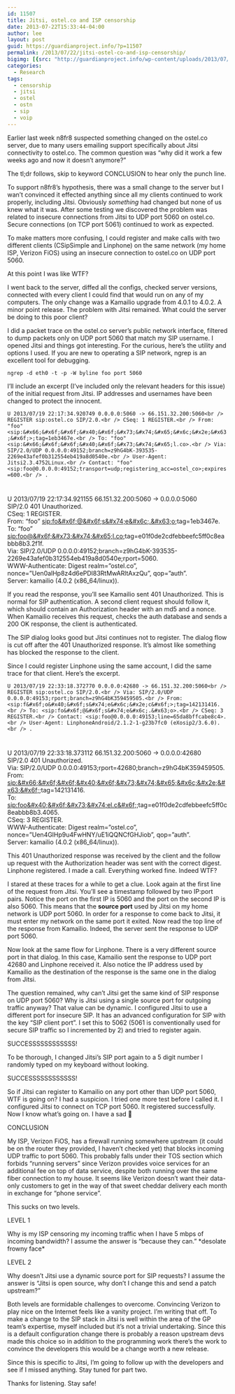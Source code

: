 ```yaml
---
id: 11507
title: Jitsi, ostel.co and ISP censorship
date: 2013-07-22T15:33:44-04:00
author: lee
layout: post
guid: https://guardianproject.info/?p=11507
permalink: /2013/07/22/jitsi-ostel-co-and-isp-censorship/
bigimg: [{src: "http://guardianproject.info/wp-content/uploads/2013/07/1347254257_genie.jpg",}]
categories:
  - Research
tags:
  - censorship
  - jitsi
  - ostel
  - ostn
  - sip
  - voip
---
```

Earlier last week n8fr8 suspected something changed on the ostel.co server, due to many users emailing support specifically about Jitsi connectivity to ostel.co. The common question was “why did it work a few weeks ago and now it doesn’t anymore?”

The tl;dr follows, skip to keyword CONCLUSION to hear only the punch line.

To support n8fr8’s hypothesis, there was a small change to the server but I wan’t convinced it effected anything since all my clients continued to work properly, including Jitsi. Obviously _something_ had changed but none of us knew what it was. After some testing we discovered the problem was related to insecure connections from Jitsi to UDP port 5060 on ostel.co. Secure connections (on TCP port 5061) continued to work as expected.

To make matters more confusing, I could register and make calls with two different clients (CSipSimple and Linphone) on the same network (my home ISP, Verizon FiOS) using an insecure connection to ostel.co on UDP port 5060.

At this point I was like WTF?

I went back to the server, diffed all the configs, checked server versions, connected with every client I could find that would run on any of my computers. The only change was a Kamailio upgrade from 4.0.1 to 4.0.2. A minor point release. The problem with Jitsi remained. What could the server be doing to this poor client?

I did a packet trace on the ostel.co server’s public network interface, filtered to dump packets only on UDP port 5060 that match my SIP username. I opened Jitsi and things got interesting. For the curious, here’s the utility and options I used. If you are new to operating a SIP network, ngrep is an excellent tool for debugging.

`ngrep -d eth0 -t -p -W byline foo port 5060`

I’ll include an excerpt (I’ve included only the relevant headers for this issue) of the initial request from Jitsi. IP addresses and usernames have been changed to protect the innocent.

`U 2013/07/19 22:17:34.920749 0.0.0.0:5060 -> 66.151.32.200:5060<br />
REGISTER sip:ostel.co SIP/2.0.<br />
CSeq: 1 REGISTER.<br />
From: "foo" <sip:&#x66;&#x6f;&#x6f;&#x40;&#x6f;&#x73;&#x74;&#x65;&#x6c;&#x2e;&#x63;&#x6f;>;tag=1eb3467e.<br />
To: "foo" <sip:&#x66;&#x6f;&#x6f;&#x40;&#x6f;&#x73;&#x74;&#x65;l.co>.<br />
Via: SIP/2.0/UDP 0.0.0.0:49152;branch=z9hG4bK-393535-2269e43afef0b312554eb419a8d0540e.<br />
User-Agent: Jitsi2.3.4752Linux.<br />
Contact: "foo" <sip:foo@0.0.0.0:49152;transport=udp;registering_acc=ostel_co>;expires=600.<br />
.`

#  
U 2013/07/19 22:17:34.921155 66.151.32.200:5060 -> 0.0.0.0:5060  
SIP/2.0 401 Unauthorized.  
CSeq: 1 REGISTER.  
From: “foo” <sip:fo&#x6f;@&#x6f;s&#x74;e&#x6c;.&#x63;o>;tag=1eb3467e.  
To: “foo” <sip:foo@&#x6f;&#x73;&#x74;&#x65;l.co>;tag=e01f0de2cdfebbeefc5ff0c8eabbb8b3.2f1f.  
Via: SIP/2.0/UDP 0.0.0.0:49152;branch=z9hG4bK-393535-2269e43afef0b312554eb419a8d0540e;rport=5060.  
WWW-Authenticate: Digest realm=”ostel.co”, nonce=”Uen0alHp8z4d6ePDl83RtMwARltAxzQu”, qop=”auth”.  
Server: kamailio (4.0.2 (x86_64/linux)).

If you read the response, you’ll see Kamailio sent 401 Unauthorized. This is normal for SIP authentication. A second client request should follow it, which should contain an Authorization header with an md5 and a nonce. When Kamailio receives this request, checks the auth database and sends a 200 OK response, the client is authenticated.

The SIP dialog looks good but Jitsi continues not to register. The dialog flow is cut off after the 401 Unauthorized response. It’s almost like something has blocked the response to the client.

Since I could register Linphone using the same account, I did the same trace for that client. Here’s the excerpt.

`U 2013/07/19 22:33:18.372770 0.0.0.0:42680 -> 66.151.32.200:5060<br />
REGISTER sip:ostel.co SIP/2.0.<br />
Via: SIP/2.0/UDP 0.0.0.0:49153;rport;branch=z9hG4bK359459505.<br />
From: <sip:f&#x6f;o&#x40;&#x6f;s&#x74;e&#x6c;&#x2e;c&#x6f;>;tag=142131416.<br />
To: <sip:fo&#x6f;@&#x6f;s&#x74;e&#x6c;.&#x63;o>.<br />
CSeq: 3 REGISTER.<br />
Contact: <sip:foo@0.0.0.0:49153;line=65da8bffcabe8c4>.<br />
User-Agent: LinphoneAndroid/2.1.2-1-g23b7fc0 (eXosip2/3.6.0).<br />
.`

#  
U 2013/07/19 22:33:18.373112 66.151.32.200:5060 -> 0.0.0.0:42680  
SIP/2.0 401 Unauthorized.  
Via: SIP/2.0/UDP 0.0.0.0:49153;rport=42680;branch=z9hG4bK359459505.  
From: <sip:&#x66;&#x6f;&#x6f;&#x40;&#x6f;&#x73;&#x74;&#x65;&#x6c;&#x2e;&#x63;&#x6f;>;tag=142131416.  
To: <sip:foo&#x40;&#x6f;&#x73;&#x74;el.c&#x6f;>;tag=e01f0de2cdfebbeefc5ff0c8eabbb8b3.4065.  
CSeq: 3 REGISTER.  
WWW-Authenticate: Digest realm=”ostel.co”, nonce=”Uen4GlHp9u4FwHNY/uE1iQQNCfGHJiob”, qop=”auth”.  
Server: kamailio (4.0.2 (x86_64/linux)).

This 401 Unauthorized response was received by the client and the follow up request with the Authorization header was sent with the correct digest. Linphone registered. I made a call. Everything worked fine. Indeed WTF?

I stared at these traces for a while to get a clue. Look again at the first line of the request from Jitsi. You’ll see a timestamp followed by two IP:port pairs. Notice the port on the first IP is 5060 and the port on the second IP is also 5060. This means that the **source port** used by Jitsi on my home network is UDP port 5060. In order for a response to come back to Jitsi, it must enter my network on the same port it exited. Now read the top line of the response from Kamailio. Indeed, the server sent the response to UDP port 5060.

Now look at the same flow for Linphone. There is a very different source port in that dialog. In this case, Kamailio sent the response to UDP port 42680 and Linphone received it. Also notice the IP address used by Kamailio as the destination of the response is the same one in the dialog from Jitsi.

The question remained, why can’t Jitsi get the same kind of SIP response on UDP port 5060? Why is Jitsi using a single source port for outgoing traffic anyway? That value can be dynamic. I configured Jitsi to use a different port for insecure SIP. It has an advanced configuration for SIP with the key “SIP client port”. I set this to 5062 (5061 is conventionally used for secure SIP traffic so I incremented by 2) and tried to register again.

SUCCESSSSSSSSSSSS!

To be thorough, I changed Jitsi’s SIP port again to a 5 digit number I randomly typed on my keyboard without looking.

SUCCESSSSSSSSSSSS!

So if Jitsi can register to Kamailio on any port other than UDP port 5060, WTF is going on? I had a suspicion. I tried one more test before I called it. I configured Jitsi to connect on TCP port 5060. It registered successfully. Now I know what’s going on. I have a sad 🙁

CONCLUSION

My ISP, Verizon FiOS, has a firewall running somewhere upstream (it could be on the router they provided, I haven’t checked yet) that blocks incoming UDP traffic to port 5060. This probably falls under their TOS section which forbids “running servers” since Verizon provides voice services for an additional fee on top of data service, despite both running over the same fiber connection to my house. It seems like Verizon doesn’t want their data-only customers to get in the way of that sweet cheddar delivery each month in exchange for “phone service”.

This sucks on two levels.

LEVEL 1

Why is my ISP censoring my incoming traffic when I have 5 mbps of incoming bandwidth? I assume the answer is “because they can.” \*desolate frowny face\*

LEVEL 2

Why doesn’t Jitsi use a dynamic source port for SIP requests? I assume the answer is “Jitsi is open source, why don’t I change this and send a patch upstream?”

Both levels are formidable challenges to overcome. Convincing Verizon to play nice on the Internet feels like a vanity project. I’m writing that off. To make a change to the SIP stack in Jitsi is well within the area of the GP team’s expertise, myself included but it’s not a trivial undertaking. Since this is a default configuration change there is probably a reason upstream devs made this choice so in addition to the programming work there’s the work to convince the developers this would be a change worth a new release.

Since this is specific to Jitsi, I’m going to follow up with the developers and see if I missed anything. Stay tuned for part two.

Thanks for listening. Stay safe!